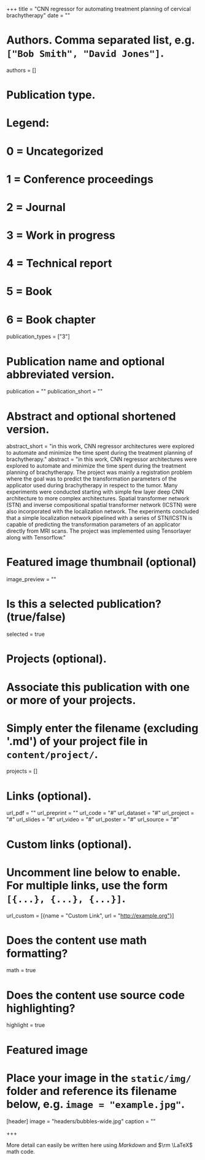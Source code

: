+++
title = "CNN regressor for automating treatment planning of cervical brachytherapy"
date = ""

# Authors. Comma separated list, e.g. `["Bob Smith", "David Jones"]`.
authors = []

# Publication type.
# Legend:
# 0 = Uncategorized
# 1 = Conference proceedings
# 2 = Journal
# 3 = Work in progress
# 4 = Technical report
# 5 = Book
# 6 = Book chapter
publication_types = ["3"]

# Publication name and optional abbreviated version.
 publication = ""
 publication_short = ""

# Abstract and optional shortened version.
abstract_short = "in this work, CNN regressor architectures were explored to automate and minimize the time spent during the treatment planning of brachytherapy." 
abstract = "in this work, CNN regressor architectures were explored to automate and minimize the time spent during the treatment planning of brachytherapy. The project was mainly a registration problem where the goal was to predict the transformation parameters of the applicator used during brachytherapy in respect to the tumor. Many experiments were conducted starting with simple few layer deep CNN architecture to more complex architectures. Spatial transformer network (STN) and inverse compositional spatial transformer network (ICSTN) were also incorporated with the localization network. The experiments concluded that a simple localization network pipelined with a series of STN/ICSTN is capable of predicting the transformation parameters of an applicator directly from MRI scans. The project was implemented using Tensorlayer along with Tensorflow."  
# Featured image thumbnail (optional)
image_preview = ""

# Is this a selected publication? (true/false)
selected = true

# Projects (optional).
#   Associate this publication with one or more of your projects.
#   Simply enter the filename (excluding '.md') of your project file in `content/project/`.
projects = []

# Links (optional).
url_pdf = ""
url_preprint = ""
url_code = "#"
url_dataset = "#"
url_project = "#"
url_slides = "#"
url_video = "#"
url_poster = "#"
url_source = "#"

# Custom links (optional).
#   Uncomment line below to enable. For multiple links, use the form `[{...}, {...}, {...}]`.
url_custom = [{name = "Custom Link", url = "http://example.org"}]

# Does the content use math formatting?
math = true

# Does the content use source code highlighting?
highlight = true

# Featured image
# Place your image in the `static/img/` folder and reference its filename below, e.g. `image = "example.jpg"`.
[header]
image = "headers/bubbles-wide.jpg"
caption = ""

+++

More detail can easily be written here using *Markdown* and $\rm \LaTeX$ math code.
